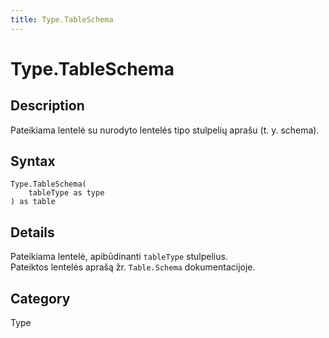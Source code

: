 ```yaml
---
title: Type.TableSchema
---
```


# Type.TableSchema


## Description

Pateikiama lentelė su nurodyto lentelės tipo stulpelių aprašu (t. y. schema).


## Syntax

```powerquery
Type.TableSchema(
    tableType as type
) as table
```


## Details

Pateikiama lentelė, apibūdinanti <code>tableType</code> stulpelius.<br />Pateiktos lentelės aprašą žr. <code>Table.Schema</code> dokumentacijoje.<br />



## Category
Type
